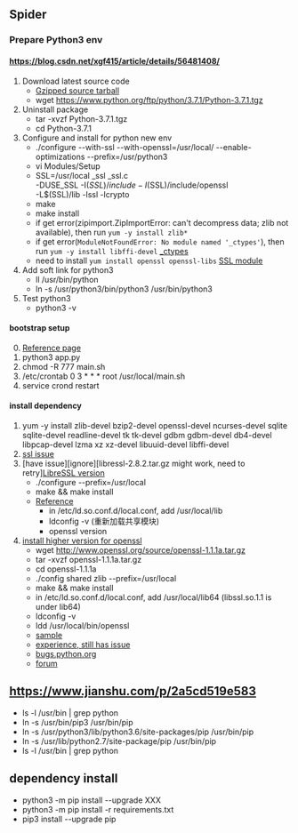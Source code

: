 ## Spider

### Prepare Python3 env

#### https://blog.csdn.net/xgf415/article/details/56481408/
1. Download latest source code
    - [Gzipped source tarball](https://www.python.org/ftp/python/3.7.1/Python-3.7.1.tgz)
    - wget https://www.python.org/ftp/python/3.7.1/Python-3.7.1.tgz
2. Uninstall package
    - tar -xvzf Python-3.7.1.tgz
    - cd Python-3.7.1
3. Configure and install for python new env
    - ./configure --with-ssl --with-openssl=/usr/local/ --enable-optimizations --prefix=/usr/python3
    - vi Modules/Setup
    - SSL=/usr/local
        _ssl _ssl.c \
                -DUSE_SSL -I$(SSL)/include -I$(SSL)/include/openssl \
                -L$(SSL)/lib -lssl -lcrypto
    - make
    - make install
    - if get error(zipimport.ZipImportError: can't decompress data; zlib not available), then run `yum -y install zlib*`
    - if get error(`ModuleNotFoundError: No module named '_ctypes'`), then run `yum -y install libffi-devel` [_ctypes](https://blog.csdn.net/qq_36416904/article/details/79316972)
    - need to install `yum install openssl openssl-libs` [SSL module](https://blog.csdn.net/chief_victo/article/details/80425431)
4. Add soft link for python3
    - ll /usr/bin/python
    - ln -s /usr/python3/bin/python3 /usr/bin/python3
5. Test python3
    - python3 -v
    
#### bootstrap setup
0. [Reference page](https://www.cnblogs.com/LittleMore/p/6693154.html)
1. python3 app.py
2. chmod -R 777 main.sh
3. /etc/crontab
0 3 * * * root /usr/local/main.sh
4. service crond restart

#### install dependency
1. yum -y install zlib-devel bzip2-devel openssl-devel ncurses-devel sqlite sqlite-devel readline-devel tk tk-devel gdbm gdbm-devel db4-devel libpcap-devel lzma xz xz-devel libuuid-devel libffi-devel
2. [ssl issue](https://blog.csdn.net/devalone/article/details/82459276?utm_source=blogxgwz1)
3. [have issue][ignore][libressl-2.8.2.tar.gz might work, need to retry][LibreSSL version](https://ftp.openbsd.org/pub/OpenBSD/LibreSSL/)
    - ./configure --prefix=/usr/local
    - make && make install
    - [Reference](https://blog.csdn.net/devalone/article/details/82459276?utm_source=blogxgwz1)
        - in /etc/ld.so.conf.d/local.conf, add /usr/local/lib
        - ldconfig -v (重新加载共享模块)
        - openssl version
4. [install higher version for openssl](https://blog.csdn.net/u013898698/article/details/79174029/)
    - wget http://www.openssl.org/source/openssl-1.1.1a.tar.gz
    - tar -xvzf openssl-1.1.1a.tar.gz
    - cd openssl-1.1.1a
    - ./config shared zlib --prefix=/usr/local
    - make && make install
    - in /etc/ld.so.conf.d/local.conf, add /usr/local/lib64 (libssl.so.1.1 is under lib64)
    - ldconfig -v
    - ldd /usr/local/bin/openssl
    - [sample](https://gist.github.com/JulienPalard/9424a59721a9634e84da1f5b3c699789)
    - [experience, still has issue](https://segmentfault.com/q/1010000015781670/revision) 
    - [bugs.python.org](https://bugs.python.org/issue34028)
    - [forum](https://groups.google.com/forum/#!topic/dev-python/ApNm0YH-V8g)
    
## https://www.jianshu.com/p/2a5cd519e583
 - ls -l /usr/bin | grep python
 - ln -s /usr/bin/pip3 /usr/bin/pip
 - ln -s /usr/python3/lib/python3.6/site-packages/pip /usr/bin/pip
 - ln -s /usr/lib/python2.7/site-package/pip /usr/bin/pip
 - ls -l /usr/bin | grep python
 
## dependency install
 - python3 -m pip install --upgrade XXX
 - python3 -m pip install -r requirements.txt
 - pip3 install --upgrade pip